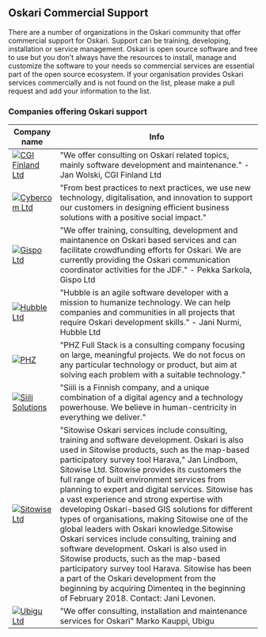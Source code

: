 ## Oskari Commercial Support

There are a number of organizations in the Oskari community that offer commercial support for Oskari. Support can be training, developing, installation or service management. 
Oskari is open source software and free to use but you don't always have the resources to install, manage and customize the software to your needs so commercial services are essential part of the open source ecosystem. 
If your organisation provides Oskari services commercially and is not found on the list, please make a pull request and add your information to the list.


### Companies offering Oskari support

<table class="table table-striped">
  <thead>
    <tr>
      <th scope="col">Company name</th>
      <th scope="col">Info</th>
    </tr>
  </thead>
  <tbody>
    <tr>
      <td><a href="http://www.cgi.fi/" target="_blank"><img src="https://upload.wikimedia.org/wikipedia/fi/b/b8/CGI_logo_180x180.png" wifth="300" alt="CGI Finland Ltd"></a></td>
      <td>"We offer consulting on Oskari related topics, mainly software development and maintenance." - Jan Wolski, CGI Finland Ltd</td>
    </tr>
    </tr>
      <tr>
      <td><a href="https://www.cybercom.com/" target="_blank"><img src="https://www.cybercom.com/static/cybercom/img/cybercom_logox2.png" wifth="300" alt="Cybercom Ltd"></a></td>
      <td>"From best practices to next practices, we use new technology, digitalisation, and innovation to support our customers in designing efficient business solutions with a positive social impact."</td>
    </tr>
      <tr>
      <td><a href="http://www.gispo.fi/" target="_blank"><img src="https://www.gispo.fi/~gispo/wp-content/themes/gispo/gispologosvg.svg" wifth="300" alt="Gispo Ltd"></a></td>
      <td>"We offer training, consulting, development and maintanence on Oskari based services and can facilitate crowdfunding efforts for Oskari. We are currently providing the Oskari communication coordinator activities for the JDF." - Pekka Sarkola, Gispo Ltd</td>
    </tr>
      <tr>
      <td><a href="https://hubble.fi/" target="_blank"><img src="https://hubble.fi/wp-content/uploads/2018/12/logo-before.png" wifth="300" alt="Hubble Ltd"></a></td>
      <td>"Hubble is an agile software developer with a mission to humanize technology. We can help companies and communities in all projects that require Oskari development skills." - Jani Nurmi, Hubble Ltd</td>
      </tr>
      <tr>
      <td><a href="https://phz.fi/" target="_blank"><img src="https://ric.phz.fi/aHR0cHM6Ly9waHouZmkvYXBwL3VwbG9hZHMvMjAxOC8wMS9jcm9wcGVkLWZ1bGxzdGFja2xvZ28tMi5wbmc=?width=1280" wifth="300" alt="PHZ"></a></td>
      <td>"PHZ Full Stack is a consulting company focusing on large, meaningful projects. We do not focus on any particular technology or product, but aim at solving each problem with a suitable technology."</td>
      </tr>
      <tr>
      <td><a href="https://www.siili.com/?gclid=EAIaIQobChMI7oT4j8iG6wIVh94YCh3Vog-dEAAYASAAEgLcgvD_BwE" target="_blank"><img src="https://upload.wikimedia.org/wikipedia/fi/thumb/a/a2/Siili_Solutionsin_logo.svg/383px-Siili_Solutionsin_logo.svg.png" wifth="300" alt="Siili Solutions"></a></td>
      <td>"Siili is a Finnish company, and a unique combination of a digital agency and a technology powerhouse. We believe in human-centricity in everything we deliver."</td>
    </tr>
      <tr>
      <td><a href="https://www.sitowise.com/en" target="_blank"><img src="/images/logo/sitowise.png" wifth="300" alt="Sitowise Ltd"></a></td>
      <td>"Sitowise Oskari services include consulting, training and software development. Oskari is also used in Sitowise products, such as the map-based participatory survey tool Harava," Jan Lindbom, Sitowise Ltd. Sitowise provides its customers the full range of built environment services from planning to expert and digital services. Sitowise has a vast experience and strong expertise with developing Oskari-based GIS solutions for different types of organisations, making Sitowise one of the global leaders with Oskari knowledge.Sitowise Oskari services include consulting, training and software development. Oskari is also used in Sitowise products, such as the map-based participatory survey tool Harava. Sitowise has been a part of the Oskari development from the beginning by acquiring Dimenteq in the beginning of February 2018. Contact: Jani Levonen.</td>
    </tr>
      <tr>
      <td><a href="https://www.ubigu.fi/en/" target="_blank"><img src="/images/logo/ubigu.svg" wifth="300" alt="Ubigu Ltd"></a></td>
      <td>"We offer consulting, installation and maintenance services for Oskari"  Marko Kauppi, Ubigu</td>
    </tr>
  </tbody>
</table>
